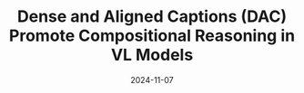 ---
layout: seminar-post
title: "Dense and Aligned Captions (DAC) Promote Compositional Reasoning in VL Models"
subtitle: ''
categories: "Computer Vision"
tags: [VLM, Representation Learning]
date: 2024-11-07
pdf_url: 'https://drive.google.com/file/d/12jEaMuOVojAzRenx7vfkBE_NQPszipc3/preview'
---